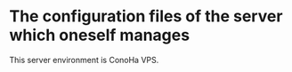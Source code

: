 # The configuration files of the server which oneself manages

This server environment is ConoHa VPS. 

